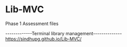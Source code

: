 # Lib-MVC
Phase 1 Assessment files

-------------Terminal library management--------------
 https://sindhupg.github.io/Lib-MVC/
